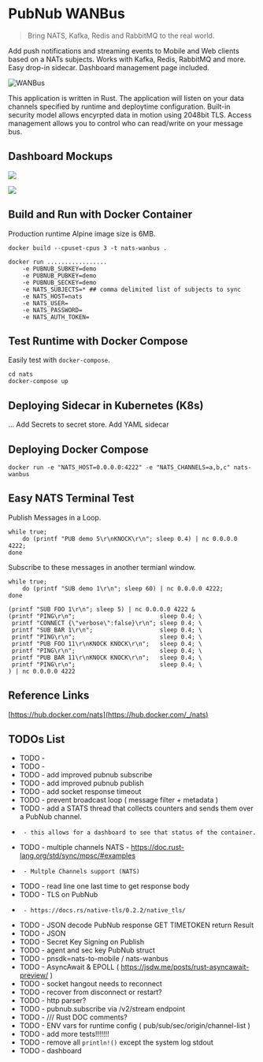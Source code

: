 # PubNub WANBus
> Bring NATS, Kafka, Redis and RabbitMQ to the real world.

Add push notifications and streaming events to Mobile and Web clients
based on a NATs subjects.
Works with Kafka, Redis, RabbitMQ and more.
Easy drop-in sidecar.
Dashboard management page included.

![WANBus](https://repository-images.githubusercontent.com/178954890/dcda8900-6ce9-11e9-9cc5-a6b7b476ad65)

This application is written in Rust.
The application will listen on your data channels specified by runtime
and deploytime configuration.
Built-in security model allows encyrpted data in motion using 2048bit TLS.
Access management allows you to control
who can read/write on your message bus.

## Dashboard Mockups

![](https://i.imgur.com/BjC73ZN.png)

![](https://i.imgur.com/qP6nNBr.png)

## Build and Run with Docker Container

Production runtime Alpine image size is 6MB.

```shell
docker build --cpuset-cpus 3 -t nats-wanbus .
```

```shell
docker run .................
    -e PUBNUB_SUBKEY=demo
    -e PUBNUB_PUBKEY=demo
    -e PUBNUB_SECKEY=demo
    -e NATS_SUBJECTS=* ## comma delimited list of subjects to sync
    -e NATS_HOST=nats
    -e NATS_USER=
    -e NATS_PASSWORD=
    -e NATS_AUTH_TOKEN=
```

## Test Runtime with Docker Compose

Easily test with `docker-compose`.

```shell
cd nats
docker-compose up
```


## Deploying Sidecar in Kubernetes (K8s)

...
Add Secrets to secret store.
Add YAML sidecar

## Deploying Docker Compose

```shell
docker run -e "NATS_HOST=0.0.0.0:4222" -e "NATS_CHANNELS=a,b,c" nats-wanbus
```

##  Easy NATS Terminal Test

Publish Messages in a Loop.

```shell
while true;
    do (printf "PUB demo 5\r\nKNOCK\r\n"; sleep 0.4) | nc 0.0.0.0 4222;
done
```

Subscribe to these messages in another termianl window.

```shell
while true;
    do (printf "SUB demo 1\r\n"; sleep 60) | nc 0.0.0.0 4222;
done
```

```shell
(printf "SUB FOO 1\r\n"; sleep 5) | nc 0.0.0.0 4222 &
(printf "PING\r\n";                        sleep 0.4; \
 printf "CONNECT {\"verbose\":false}\r\n"; sleep 0.4; \
 printf "SUB BAR 1\r\n";                   sleep 0.4; \
 printf "PING\r\n";                        sleep 0.4; \
 printf "PUB FOO 11\r\nKNOCK KNOCK\r\n";   sleep 0.4; \
 printf "PING\r\n";                        sleep 0.4; \
 printf "PUB BAR 11\r\nKNOCK KNOCK\r\n";   sleep 0.4; \
 printf "PING\r\n";                        sleep 0.4; \
) | nc 0.0.0.0 4222 
```

## Reference Links

[https://hub.docker.com/nats](https://hub.docker.com/_/nats)


## TODOs List

 - TODO - 
 - TODO - 
 - TODO - add improved pubnub subscribe
 - TODO - add improved pubnub publish
 - TODO - add socket response timeout
 - TODO - prevent broadcast loop ( message filter + metadata )
 - TODO - add a STATS thread that collects counters and sends them over a PubNub channel.
 -      - this allows for a dashboard to see that status of the container.
 - TODO - multiple channels NATS - https://doc.rust-lang.org/std/sync/mpsc/#examples
 -      - Multple Channels support (NATS)
 - TODO - read line one last time to get response body
 - TODO - TLS on PubNub
 -      - https://docs.rs/native-tls/0.2.2/native_tls/
 - TODO - JSON decode PubNub response GET TIMETOKEN return Result
 - TODO - JSON
 - TODO - Secret Key Signing on Publish
 - TODO - agent and sec key PubNub struct
 - TODO - pnsdk=nats-to-mobile / nats-wanbus
 - TODO - AsyncAwait & EPOLL ( https://jsdw.me/posts/rust-asyncawait-preview/  )
 - TODO - socket hangout needs to reconnect
 - TODO - recover from disconnect or restart?
 - TODO - http parser?
 - TODO - pubnub.subscribe via /v2/stream endpoint
 - TODO - /// Rust DOC comments?
 - TODO - ENV vars for runtime config ( pub/sub/sec/origin/channel-list )
 - TODO - add more tests!!!!!!!
 - TODO - remove all `println!()` except the system log stdout
 - TODO - dashboard
